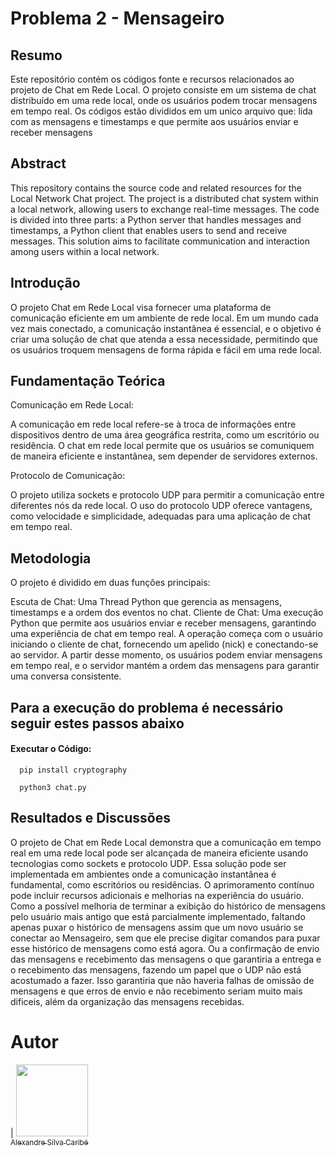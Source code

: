 # Problema 2 - Mensageiro 
## Resumo
Este repositório contém os códigos fonte e recursos relacionados ao projeto de Chat em Rede Local. O projeto consiste em um sistema de chat distribuído em uma rede local, onde os usuários podem trocar mensagens em tempo real. Os códigos estão divididos em um unico arquivo que:  lida com as mensagens e timestamps e que permite aos usuários enviar e receber mensagens

## Abstract
This repository contains the source code and related resources for the Local Network Chat project. The project is a distributed chat system within a local network, allowing users to exchange real-time messages. The code is divided into three parts: a Python server that handles messages and timestamps, a Python client that enables users to send and receive messages. This solution aims to facilitate communication and interaction among users within a local network.

## Introdução
O projeto Chat em Rede Local visa fornecer uma plataforma de comunicação eficiente em um ambiente de rede local. Em um mundo cada vez mais conectado, a comunicação instantânea é essencial, e o objetivo é criar uma solução de chat que atenda a essa necessidade, permitindo que os usuários troquem mensagens de forma rápida e fácil em uma rede local.

## Fundamentação Teórica

Comunicação em Rede Local:

A comunicação em rede local refere-se à troca de informações entre dispositivos dentro de uma área geográfica restrita, como um escritório ou residência. O chat em rede local permite que os usuários se comuniquem de maneira eficiente e instantânea, sem depender de servidores externos.

Protocolo de Comunicação:

O projeto utiliza sockets e protocolo UDP para permitir a comunicação entre diferentes nós da rede local. O uso do protocolo UDP oferece vantagens, como velocidade e simplicidade, adequadas para uma aplicação de chat em tempo real.

## Metodologia
O projeto é dividido em duas funções principais:

Escuta de Chat: Uma Thread Python que gerencia as mensagens, timestamps e a ordem dos eventos no chat.
Cliente de Chat: Uma execução Python que permite aos usuários enviar e receber mensagens, garantindo uma experiência de chat em tempo real.
A operação começa com o usuário iniciando o cliente de chat, fornecendo um apelido (nick) e conectando-se ao servidor. A partir desse momento, os usuários podem enviar mensagens em tempo real, e o servidor mantém a ordem das mensagens para garantir uma conversa consistente.

## Para a execução do problema é necessário seguir estes passos abaixo

#### Executar o Código:
```
  pip install cryptography
```
```
  python3 chat.py
```

## Resultados e Discussões
O projeto de Chat em Rede Local demonstra que a comunicação em tempo real em uma rede local pode ser alcançada de maneira eficiente usando tecnologias como sockets e protocolo UDP. Essa solução pode ser implementada em ambientes onde a comunicação instantânea é fundamental, como escritórios ou residências. O aprimoramento contínuo pode incluir recursos adicionais e melhorias na experiência do usuário. 
Como a possível melhoria de terminar a exibição do histórico de mensagens pelo usuário mais antigo que está parcialmente implementado, faltando apenas puxar o histórico de mensagens assim que um novo usuário se conectar ao Mensageiro, sem que ele precise digitar comandos para puxar esse histórico de mensagens como está agora. Ou a confirmação de envio das mensagens e recebimento das mensagens o que garantiria a entrega e o recebimento das mensagens, fazendo um papel que o UDP não está acostumado a fazer. Isso garantiria que não haveria falhas de omissão de mensagens e que erros de envio e não recebimento seriam muito mais dificeis, além da organização das mensagens recebidas.

Autor
=======
| [<img src="https://avatars.githubusercontent.com/u/38389307?v=4" width=115><br><sub>Alexandre Silva Caribé</sub>](https://github.com/AlexandreCaribe) 
